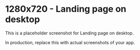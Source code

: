 # 1280x720 - Landing page on desktop

This is a placeholder screenshot for Landing page on desktop.

In production, replace this with actual screenshots of your app.